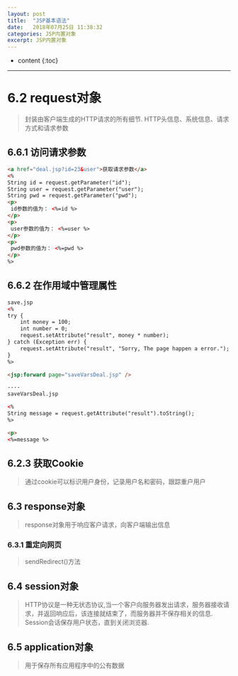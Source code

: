 ```yaml
---
layout: post
title:  "JSP基本语法"
date:   2018年07月25日 11:38:32
categories: JSP内置对象
excerpt: JSP内置对象
---
```


* content
{:toc}

---

# 6.2 request对象
> 封装由客户端生成的HTTP请求的所有细节. HTTP头信息、系统信息、请求方式和请求参数
## 6.6.1 访问请求参数
```html
<a href="deal.jsp?id=23&user">获取请求参数</a>
<%
String id = request.getParameter("id");
String user = request.getParameter("user");
String pwd = request.getParameter("pwd");
<p>
 id参数的值为： <%=id %>
</p>
<p>
 user参数的值为： <%=user %>
</p>
<p>
 pwd参数的值为： <%=pwd %>
</p>
%>
```
## 6.6.2 在作用域中管理属性
```html
save.jsp
<%
try {
	int money = 100;
	int number = 0;
	request.setAttribute("result", money * number);
} catch (Exception err) {
	request.setAttribute("result", "Sorry, The page happen a error.");
}
%>

<jsp:forward page="saveVarsDeal.jsp" />

----
saveVarsDeal.jsp

<%
String message = request.getAttribute("result").toString();
%>

<p>
<%=message %>
```

## 6.2.3 获取Cookie
> 通过cookie可以标识用户身份，记录用户名和密码，跟踪重户用户

## 6.3 response对象
> response对象用于响应客户请求，向客户端输出信息

### 6.3.1 重定向网页
> sendRedirect()方法

## 6.4 session对象
> HTTP协议是一种无状态协议,当一个客户向服务器发出请求，服务器接收请求，并返回响应后，该连接就结束了，而服务器并不保存相关的信息.
> Session会话保存用户状态，直到关闭浏览器.

## 6.5 application对象
> 用于保存所有应用程序中的公有数据